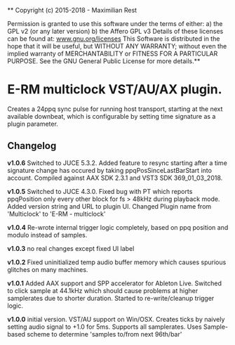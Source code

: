 ** 
Copyright (c) 2015-2018 - Maximilian Rest

Permission is granted to use this software under the terms of either:
  a) the GPL v2 (or any later version)
  b) the Affero GPL v3
Details of these licenses can be found at: www.gnu.org/licenses
This Software is distributed in the hope that it will be useful, but WITHOUT ANY
WARRANTY; without even the implied warranty of MERCHANTABILITY or FITNESS FOR
A PARTICULAR PURPOSE.  See the GNU General Public License for more details.**

# E-RM multiclock VST/AU/AX plugin.

Creates a 24ppq sync pulse for running host transport, starting at the next 
available downbeat, which is configurable by setting time signature as a
plugin parameter.



## Changelog


**v1.0.6**
Switched to JUCE 5.3.2. Added feature to resync starting after a time signature 
change has occured by taking ppqPosSinceLastBarStart into account.
Compiled against AAX SDK 2.3.1 and VST3 SDK 369_01_03_2018.

**v1.0.5**
Switched to JUCE 4.3.0. Fixed bug with PT which reports ppqPosition only
every other block for fs > 48kHz during playback mode. Added version string
and URL to plugin UI. Changed Plugin name from 'Multiclock' to 'E-RM - multiclock'

**v1.0.4**
Re-wrote internal trigger logic completely, based on ppq position and modulo
instead of samples.

**v1.0.3**
no real changes except fixed UI label

**v1.0.2**
Fixed uninitialized temp audio buffer memory which causes spurious glitches on
many machines.

**v1.0.1** 
Added AAX support and SPP accelerator for Ableton Live. Switched to click 
sample at 44.1kHz which should cause problems at higher samplerates due to
shorter duration. Started to re-write/cleanup trigger logic.

**v1.0.0** initial version. 
VST/AU support on Win/OSX. Creates ticks by naively setting audio signal 
to +1.0 for 5ms. Supports all samplerates. Uses Sample-based scheme to determine
'samples to/from next 96th/bar'


